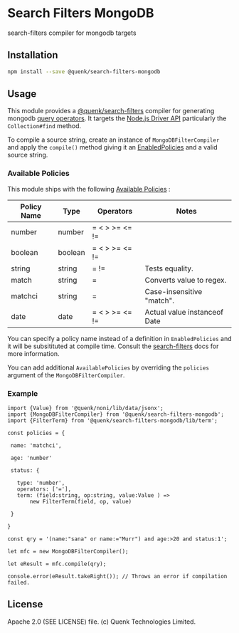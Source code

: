 
# Search Filters MongoDB

search-filters compiler for mongodb targets

## Installation

```sh
npm install --save @quenk/search-filters-mongodb
```

## Usage

This module provides a [@quenk/search-filters][1] compiler for generating
mongodb [query operators][2]. It targets the [Node.js Driver API][3] particularly
the `Collection#find` method.

To compile a source string, create an instance of `MongoDBFilterCompiler`
and apply the `compile()` method giving it an [EnabledPolicies][4] and 
a valid source string.

### Available Policies

This module ships with the following [Available Policies][5] :

| Policy Name    | Type         | Operators      | Notes                       |
|----------------|--------------|--------------- |-----------------------------|
| number         | number       | = < > >= <= != |                             |
| boolean        | boolean      | = < > >= <= != |                             |
| string         | string       | = !=           | Tests equality.             |
| match          | string       | =              | Converts value to regex.    |
| matchci        | string       | =              | Case-insensitive "match".   |
| date           | date         | = < > >= <= != | Actual value instanceof Date|    

You can specify a policy name instead of a definition in `EnabledPolicies`
and it will be subsitituted at compile time. 
Consult the [search-filters][1] docs for more information.

You can add additional `AvailablePolicies` by overriding the `policies`
argument of the `MongoDBFilterCompiler`.

### Example

```typecript
import {Value} from '@quenk/noni/lib/data/jsonx';
import {MongoDBFilterCompiler} from '@quenk/search-filters-mongodb';
import {FilterTerm} from '@quenk/search-filters-mongodb/lib/term';

const policies = {

 name: 'matchci',

 age: 'number'

 status: {

   type: 'number',
   operators: ['='],
   term: (field:string, op:string, value:Value ) => 
       new FilterTerm(field, op, value)

 }

}

const qry = '(name:"sana" or name:="Murr") and age:>20 and status:1';

let mfc = new MongoDBFilterCompiler();

let eResult = mfc.compile(qry);

console.error(eResult.takeRight()); // Throws an error if compilation failed.

```

## License

Apache 2.0 (SEE LICENSE) file. (c) Quenk Technologies Limited.

[1]: https://quenktechnologies.github.io/search-filters
[2]: https://docs.mongodb.com/manual/reference/operator/query/
[3]: https://mongodb.github.io/node-mongodb-native/3.5/api/
[4]: https://quenktechnologies.github.io/search-filters/interfaces/_compile_policy_.enabledpolicies.html
[5]: https://quenktechnologies.github.io/search-filters/interfaces/_compile_policy_.availablepolicies.html
